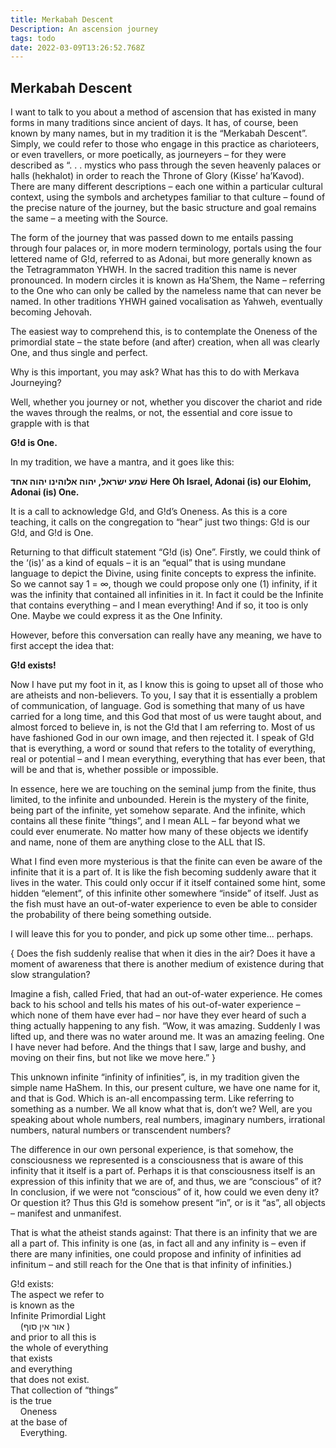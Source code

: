 ```yaml
---
title: Merkabah Descent
Description: An ascension journey
tags: todo
date: 2022-03-09T13:26:52.768Z
---
```


## Merkabah Descent

I want to talk to you about a method of ascension that has existed in many forms in many traditions since ancient of days. It has, of course, been known by many names, but in my tradition it is the “Merkabah Descent”. Simply, we could refer to those who engage in this practice as charioteers, or even travellers, or more poetically, as journeyers – for they were described as “. . . mystics who pass through the seven heavenly palaces or halls (hekhalot) in order to reach the Throne of Glory (Kisse’ ha’Kavod). There are many different descriptions – each one within a particular cultural context, using the symbols and archetypes familiar to that culture – found of the precise nature of the journey, but the basic structure and goal remains the same – a meeting with the Source.

The form of the journey that was passed down to me entails passing through four palaces or, in more modern terminology, portals using the four lettered name of G!d, referred to as Adonai, but more generally known as the Tetragrammaton YHWH. In the sacred tradition this name is never pronounced. In modern circles it is known as Ha’Shem, the Name – referring to the One who can only be called by the nameless name that can never be named. In other traditions YHWH gained vocalisation as Yahweh, eventually becoming Jehovah.

The easiest way to comprehend this, is to contemplate the Oneness of the primordial state – the state before (and after) creation, when all was clearly One, and thus single and perfect.

Why is this important, you may ask? What has this to do with Merkava Journeying?

Well, whether you journey or not, whether you discover the chariot and ride the waves through the realms, or not, the essential and core issue to grapple with is that

**G!d is One.**

In my tradition, we have a mantra, and it goes like this:

**שׁמע ישׂראל, יהוה אלוהינו יהוה אחד**
**Here Oh Israel, Adonai (is) our Elohim, Adonai (is) One.**

It is a call to acknowledge G!d, and G!d’s Oneness. As this is a core teaching, it calls on the congregation to “hear” just two things: G!d is our G!d, and G!d is One.

Returning to that difficult statement “G!d (is) One”. Firstly, we could think of the ‘(is)’ as a kind of equals – it is an “equal” that is using mundane language to depict the Divine, using finite concepts to express the infinite. So we cannot say 1 = ∞, though we could propose only one (1) infinity, if it was the infinity that contained all infinities in it. In fact it could be the Infinite that contains everything – and I mean everything! And if so, it too is only One. Maybe we could express it as the One Infinity.

However, before this conversation can really have any meaning, we have to first accept the idea that:

**G!d exists!**

Now I have put my foot in it, as I know this is going to upset all of those who are atheists and non-believers. To you, I say that it is essentially a problem of communication, of language. God is something that many of us have carried for a long time, and this God that most of us were taught about, and almost forced to believe in, is not the G!d that I am referring to. Most of us have fashioned God in our own image, and then rejected it. I speak of G!d that is everything, a word or sound that refers to the totality of everything, real or potential – and I mean everything, everything that has ever been, that will be and that is, whether possible or impossible.

In essence, here we are touching on the seminal jump from the finite, thus limited, to the infinite and unbounded. Herein is the mystery of the finite, being part of the infinite, yet somehow separate. And the infinite, which contains all these finite “things”, and I mean ALL – far beyond what we could ever enumerate. No matter how many of these objects we identify and name, none of them are anything close to the ALL that IS.

What I find even more mysterious is that the finite can even be aware of the infinite that it is a part of. It is like the fish becoming suddenly aware that it lives in the water. This could only occur if it itself contained some hint, some hidden “element”, of this infinite other somewhere “inside” of itself. Just as the fish must have an out-of-water experience to even be able to consider the probability of there being something outside.

I will leave this for you to ponder, and pick up some other time... perhaps.

{
Does the fish suddenly realise that when it dies in the air? Does it have a moment of awareness that there is another medium of existence during that slow strangulation?

Imagine a fish, called Fried, that had an out-of-water experience. He comes back to his school and tells his mates of his out-of-water experience – which none of them have ever had – nor have they ever heard of such a thing actually happening to any fish. “Wow, it was amazing. Suddenly I was lifted up, and there was no water around me. It was an amazing feeling. One I have never had before. And the things that I saw, large and bushy, and moving on their fins, but not like we move here.”
}

This unknown infinite “infinity of infinities”, is, in my tradition given the simple name HaShem. In this, our present culture, we have one name for it, and that is God. Which is an-all encompassing term. Like referring to something as a number. We all know what that is, don’t we? Well, are you speaking about whole numbers, real numbers, imaginary numbers, irrational numbers, natural numbers or transcendent numbers?

The difference in our own personal experience, is that somehow, the consciousness we represented is a consciousness that is aware of this infinity that it itself is a part of. Perhaps it is that consciousness itself is an expression of this infinity that we are of, and thus, we are “conscious” of it? In conclusion, if we were not “conscious” of it, how could we even deny it? Or question it? Thus this G!d is somehow present “in”, or is it “as”, all objects – manifest and unmanifest.

That is what the atheist stands against: That there is an infinity that we are all a part of. This infinity is one (as, in fact all and any infinity is – even if there are many infinities, one could propose and infinity of infinities ad infinitum – and still reach for the One that is that infinity of infinities.)

<p class="poem">
G!d exists:<br />
The aspect we refer to<br />
is known as the<br />
Infinite Primordial Light</br>
    &nbsp;&nbsp;&nbsp;&nbsp;(אור אין סוף )<br />
and prior to all this is<br />
the whole of everything<br />
that exists<br />
and everything<br />
that does not exist.<br />
That collection of “things”<br />
is the true<br />
	&nbsp;&nbsp;&nbsp;&nbsp;Oneness<br />
at the base of<br />
	&nbsp;&nbsp;&nbsp;&nbsp;Everything.<br />
</p>
